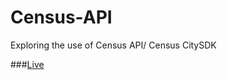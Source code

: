 # Census-API
Exploring the use of Census API/ Census CitySDK

###[Live](http://ricardo-c-oliveira.github.io/Census-API/)
